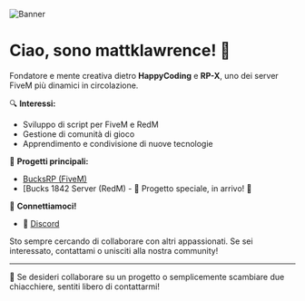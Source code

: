 ![Banner](https://imgur.com/NaqLA8E.png)

# Ciao, sono mattklawrence! 👋

Fondatore e mente creativa dietro **HappyCoding** e **RP-X**, uno dei server FiveM più dinamici in circolazione.

🔍 **Interessi:**
- Sviluppo di script per FiveM e RedM
- Gestione di comunità di gioco
- Apprendimento e condivisione di nuove tecnologie

🚀 **Progetti principali:**
- [BucksRP (FiveM)](https://discord.gg/ax6dVGYKNa)
- [Bucks 1842 Server (RedM) - 🌟 Progetto speciale, in arrivo! 🌟

🔗 **Connettiamoci!**
- 💬 [Discord](https://discord.gg/ax6dVGYKNa)

Sto sempre cercando di collaborare con altri appassionati. Se sei interessato, contattami o unisciti alla nostra community!

---

💼 Se desideri collaborare su un progetto o semplicemente scambiare due chiacchiere, sentiti libero di contattarmi!

